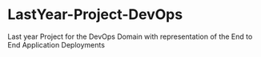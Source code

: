 # LastYear-Project-DevOps
Last year Project for the DevOps Domain with representation of the End to End Application Deployments
